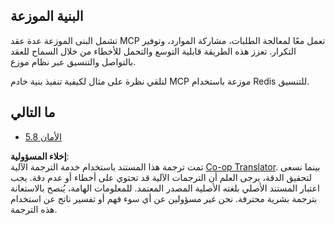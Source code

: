 <!--
CO_OP_TRANSLATOR_METADATA:
{
  "original_hash": "cd973a4e381337c6a3ac2443e7548e63",
  "translation_date": "2025-06-12T23:05:11+00:00",
  "source_file": "05-AdvancedTopics/mcp-scaling/README.md",
  "language_code": "ar"
}
-->
## البنية الموزعة

تشمل البنى الموزعة عدة عقد MCP تعمل معًا لمعالجة الطلبات، مشاركة الموارد، وتوفير التكرار. تعزز هذه الطريقة قابلية التوسع والتحمل للأخطاء من خلال السماح للعقد بالتواصل والتنسيق عبر نظام موزع.

لنلقي نظرة على مثال لكيفية تنفيذ بنية خادم MCP موزعة باستخدام Redis للتنسيق.

## ما التالي

- [5.8 الأمان](../mcp-security/README.md)

**إخلاء المسؤولية**:  
تمت ترجمة هذا المستند باستخدام خدمة الترجمة الآلية [Co-op Translator](https://github.com/Azure/co-op-translator). بينما نسعى لتحقيق الدقة، يرجى العلم أن الترجمات الآلية قد تحتوي على أخطاء أو عدم دقة. يجب اعتبار المستند الأصلي بلغته الأصلية المصدر المعتمد. للمعلومات الهامة، يُنصح بالاستعانة بترجمة بشرية محترفة. نحن غير مسؤولين عن أي سوء فهم أو تفسير ناتج عن استخدام هذه الترجمة.